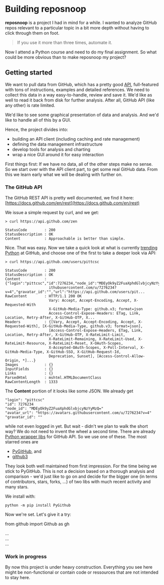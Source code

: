 # Building reposnoop

**reposnoop** is a project I had in mind for a while. I wanted to analyze GitHub
repos relevant to a particular topic in a bit more depth without having to
click through them on foot.

> If you use it more than three times, automate it.

Now I attend a Python course and need to do my final assignment. So what could be
more obvious than to make reposnoop my project?

## Getting started

We want to pull data from GitHub, which has a pretty good
[API](https://docs.github.com/en/rest), full-featured with
tons of instructions, examples and detailed references. We need to collect
this data in a way easy-to-handle, review and save it. We'd like as well to
read it back from disk for further analysis. After all, GitHub API (like any other)
is rate limited.

We'd like to see some graphical presentation of data and analysis. And we'd like to
handle all of this by a GUI.

Hence, the project divides into:
* building an API client (including caching and rate management)
* defining the data management infrastructure
* develop tools for analysis and charting
* wrap a nice GUI around it for easy interaction

First things first: If we have no data, all of the other steps make no sense.
So we start over with the API client part, to get some real GitHub data. From
this we learn early what we will be dealing with further on.

### The GitHub API
The GitHub REST API is pretty well documented, we find it here:
[https://docs.github.com/en/rest](https://docs.github.com/en/rest)

We issue a simple request by curl, and we get:

    > curl https://api.github.com/zen

    StatusCode        : 200
    StatusDescription : OK
    Content           : Approachable is better than simple.

Nice. That was easy. Now we take a quick look at what is currently
[trending Python](https://github.com/trending/python?since=daily)
at GitHub, and choose one of the first to take a deeper look via API:

    > curl https://api.github.com/users/pittcsc

    StatusCode        : 200
    StatusDescription : OK
    Content           : {"login":"pittcsc","id":7276234,"node_id":"MDEyOk9yZ2FuaXphdGlvbjcyNzYyMzQ=","avatar_url":"https://avatars.g
                        ithubusercontent.com/u/7276234?v=4","gravatar_id":"","url":"https://api.github.com/users/pit...
    RawContent        : HTTP/1.1 200 OK
                        Vary: Accept, Accept-Encoding, Accept, X-Requested-With
                        X-GitHub-Media-Type: github.v3; format=json
                        Access-Control-Expose-Headers: ETag, Link, Location, Retry-After, X-GitHub-OTP, X...
    Headers           : {[Vary, Accept, Accept-Encoding, Accept, X-Requested-With], [X-GitHub-Media-Type, github.v3; format=json],
                        [Access-Control-Expose-Headers, ETag, Link, Location, Retry-After, X-GitHub-OTP, X-RateLimit-Limit,
                        X-RateLimit-Remaining, X-RateLimit-Used, X-RateLimit-Resource, X-RateLimit-Reset, X-OAuth-Scopes,
                        X-Accepted-OAuth-Scopes, X-Poll-Interval, X-GitHub-Media-Type, X-GitHub-SSO, X-GitHub-Request-Id,
                        Deprecation, Sunset], [Access-Control-Allow-Origin, *]...}
    Images            : {}
    InputFields       : {}
    Links             : {}
    ParsedHtml        : mshtml.HTMLDocumentClass
    RawContentLength  : 1333

The __Content__ portion of it looks like some JSON. We already get

    "login": "pittcsc"
    "id": 7276234
    "node_id": "MDEyOk9yZ2FuaXphdGlvbjcyNzYyMzQ="
    "avatar_url": "https://avatars.githubusercontent.com/u/7276234?v=4"
    "gravatar_id": ""

while not even logged in yet. But wait - didn't we plan to walk the short way? We do not need
to invent the wheel a second time. There are already
[Python wrapper libs](https://docs.github.com/en/rest/overview/libraries#python) for GitHub API.
So we use one of these. The most starred ones are
* [PyGitHub](https://github.com/PyGithub/PyGithub), and
* [github3](https://github.com/sigmavirus24/github3.py)

They look both well maintained from first impression. For the time being we stick to
PyGitHub. This is not a decision based on a thorough analysis and comparison - we'd just like
to go on and decide for the bigger one (in terms of contributors, stars, forks, ...)
of two libs with much recent activity and many stars.

We install with:

    python -m pip install PyGithub

Now we're set. Let's give it a try:

from github import Github as gh










...
<br/>
...
<br/>
...

### Work in progress

By now this project is under heavy construction. Everything you see here might be non-functional
or contain code or ressources that are not intended to stay here.

<br/>
